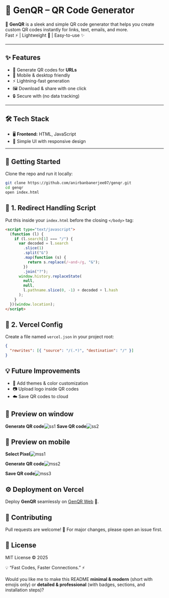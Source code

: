 # 🔗 GenQR – QR Code Generator  

🚀 **GenQR** is a sleek and simple QR code generator that helps you create custom QR codes instantly for links, text, emails, and more.  
Fast ⚡ | Lightweight 🎯 | Easy-to-use ✨  

---

## ✨ Features
- 🎨 Generate QR codes for **URLs**
- 📱 Mobile & desktop friendly
- ⚡ Lightning-fast generation
- 🖼️ Download & share with one click
- 🔒 Secure with (no data tracking)

---

## 🛠️ Tech Stack
- 🖥️ **Frontend:** HTML, JavaScript  
- 🎨 Simple UI with responsive design  

---

## 🚀 Getting Started
Clone the repo and run it locally:
```bash
git clone https://github.com/anirbanbanerjee07/genqr.git
cd genqr
open index.html
``` 

## 📜 1. Redirect Handling Script
Put this inside your `index.html` before the closing `</body>` tag:  

```html
<script type="text/javascript">
  (function (l) {
    if (l.search[1] === "/") {
      var decoded = l.search
        .slice(1)
        .split("&")
        .map(function (s) {
          return s.replace(/~and~/g, "&");
        })
        .join("?");
      window.history.replaceState(
        null,
        null,
        l.pathname.slice(0, -1) + decoded + l.hash
      );
    }
  })(window.location);
</script>
```

## 📜 2. Vercel Config
Create a file named `vercel.json` in your project root:

```json
{
  "rewrites": [{ "source": "/(.*)", "destination": "/" }]
}
```

## 💡 Future Improvements
- 🌈 Add themes & color customization
- 📷 Upload logo inside QR codes
- ☁️ Save QR codes to cloud


## 📸 Preview on window
**Generate QR code**![ss1](https://github.com/user-attachments/assets/6d8c71d4-3726-4237-b271-82db94ddb988)
**Save QR code**![ss2](https://github.com/user-attachments/assets/d49d0cf9-331a-45e9-85a8-e4806f1fa5ec)

## 📸 Preview on mobile
**Select Pixel**![mss1](https://github.com/user-attachments/assets/aec0d9a9-8e1c-4c1c-8107-d2f3237d956c)

**Generate QR code**![mss2](https://github.com/user-attachments/assets/6a5425f0-1996-4631-b0a0-a09b8ab39b60)

**Save QR code**![mss3](https://github.com/user-attachments/assets/8509b638-cb5f-4b09-81ea-2fdce9e50e6c)


## ⚙️ Deployment on Vercel  
Deploy **GenQR** seamlessly on [GenQR Web](https://gen-qr-web.vercel.app/) 🚀.


## 🤝 Contributing
Pull requests are welcome! 
🙌 For major changes, please open an issue first.


## 📜 License
MIT License © 2025



💡 “Fast Codes, Faster Connections.” ⚡

Would you like me to make this README **minimal & modern** (short with emojis only) or **detailed & professional** (with badges, sections, and installation steps)?
